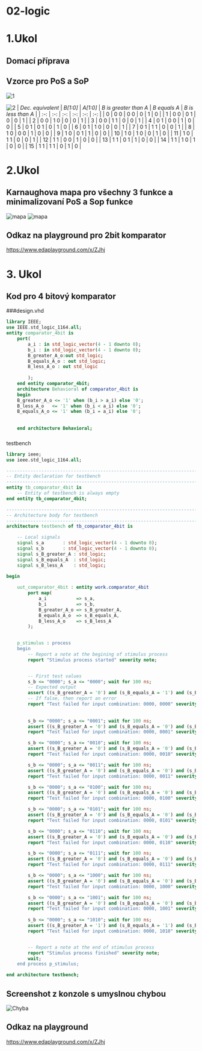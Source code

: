 # 02-logic
# 1.Ukol
## Domací příprava
## Vzorce pro PoS a SoP

![1](images/1.PNG)


![2](images/2.PNG)
| *Dec. equivalent* | *B[1:0]* | *A[1:0]* | *B is greater than A* | *B equals A* | *B is less than A* |
| :-: | :-: | :-: | :-: | :-: | :-: |
| 0 | 0 0 | 0 0 | 0 | 1 | 0 |
| 1 | 0 0 | 0 1 | 0 | 0 | 1 |
| 2 | 0 0 | 1 0 | 0 | 0 | 1 |
| 3 | 0 0 | 1 1 | 0 | 0 | 1 |
| 4 | 0 1 | 0 0 | 1  | 0 | 0 |
| 5 | 0 1 | 0 1 | 0  | 1 | 0 |
| 6 | 0 1 | 1 0 | 0  | 0 | 1 |
| 7 | 0 1 | 1 1 | 0 | 0 | 1 |
| 8 | 1 0 | 0 0 | 1  | 0 | 0 |
| 9 | 1 0 | 0 1 | 1  | 0 | 0 |
| 10 | 1 0 | 1 0 | 0 | 1 | 0 |
| 11 | 1 0 | 1 1 | 0 | 0 | 1 |
| 12 | 1 1 | 0 0 | 1 | 0 | 0 |
| 13 | 1 1 | 0 1 | 1 | 0 | 0 |
| 14 | 1 1 | 1 0 | 1 | 0 | 0 |
| 15 | 1 1 | 1 1 | 0 | 1 | 0 |

# 2.Ukol
## Karnaughova mapa pro všechny 3 funkce a minimalizovaní PoS a Sop funkce
![mapa](images/1mapa.PNG)
![mapa](images/mapy.PNG)
## Odkaz na playground pro 2bit komparator
https://www.edaplayground.com/x/ZJhj
# 3. Ukol
## Kod pro 4 bitový komparator 
###design.vhd
```vhdl
library IEEE;
use IEEE.std_logic_1164.all;
entity comparator_4bit is
	port(
    	a_i	: in std_logic_vector(4 - 1 downto 0);
        b_i	: in std_logic_vector(4 - 1 downto 0);
        B_greater_A_o:out std_logic;
        B_equals_A_o : out std_logic;
        B_less_A_o : out std_logic
       
    	);
    end entity comparator_4bit;
    architecture Behavioral of comparator_4bit is
    begin
    B_greater_A_o <= '1' when (b_i > a_i) else '0';
    B_less_A_o   <= '1' when (b_i < a_i) else '0';
    B_equals_A_o <= '1' when (b_i = a_i) else '0';
  
  
    end architecture Behavioral;
```
###
testbench
```vhdl
library ieee;
use ieee.std_logic_1164.all;

------------------------------------------------------------------------
-- Entity declaration for testbench
------------------------------------------------------------------------
entity tb_comparator_4bit is
    -- Entity of testbench is always empty
end entity tb_comparator_4bit;

------------------------------------------------------------------------
-- Architecture body for testbench
------------------------------------------------------------------------
architecture testbench of tb_comparator_4bit is

    -- Local signals
    signal s_a       : std_logic_vector(4 - 1 downto 0);
    signal s_b       : std_logic_vector(4 - 1 downto 0);
    signal s_B_greater_A : std_logic;
    signal s_B_equals_A  : std_logic;
    signal s_B_less_A    : std_logic;

begin
    
    uut_comparator_4bit : entity work.comparator_4bit
        port map(
            a_i           => s_a,
            b_i           => s_b,
            B_greater_A_o => s_B_greater_A,
            B_equals_A_o  => s_B_equals_A,
            B_less_A_o    => s_B_less_A
        );

 
    p_stimulus : process
    begin
        -- Report a note at the begining of stimulus process
        report "Stimulus process started" severity note;


        -- First test values
        s_b <= "0000"; s_a <= "0000"; wait for 100 ns;
        -- Expected output
        assert ((s_B_greater_A = '0') and (s_B_equals_A = '1') and (s_B_less_A = '0'))
        -- If false, then report an error
        report "Test failed for input combination: 0000, 0000" severity error;
        
         
        s_b <= "0000"; s_a <= "0001"; wait for 100 ns;
		assert ((s_B_greater_A = '0') and (s_B_equals_A = '0') and (s_B_less_A = '1'))
		report "Test failed for input combination: 0000, 0001" severity error;

		s_b <= "0000"; s_a <= "0010"; wait for 100 ns;
		assert ((s_B_greater_A = '0') and (s_B_equals_A = '0') and (s_B_less_A = '1'))
		report "Test failed for input combination: 0000, 0010" severity error;

		s_b <= "0000"; s_a <= "0011"; wait for 100 ns;
		assert ((s_B_greater_A = '0') and (s_B_equals_A = '0') and (s_B_less_A = '1'))
		report "Test failed for input combination: 0000, 0011" severity error;

		s_b <= "0000"; s_a <= "0100"; wait for 100 ns;
		assert ((s_B_greater_A = '0') and (s_B_equals_A = '0') and (s_B_less_A = '1'))
		report "Test failed for input combination: 0000, 0100" severity error;

		s_b <= "0000"; s_a <= "0101"; wait for 100 ns;
		assert ((s_B_greater_A = '0') and (s_B_equals_A = '0') and (s_B_less_A = '1'))
		report "Test failed for input combination: 0000, 0101" severity error;

		s_b <= "0000"; s_a <= "0110"; wait for 100 ns;
		assert ((s_B_greater_A = '0') and (s_B_equals_A = '0') and (s_B_less_A = '1'))
		report "Test failed for input combination: 0000, 0110" severity error;

		s_b <= "0000"; s_a <= "0111"; wait for 100 ns;
		assert ((s_B_greater_A = '0') and (s_B_equals_A = '0') and (s_B_less_A = '1'))
		report "Test failed for input combination: 0000, 0111" severity error;

		s_b <= "0000"; s_a <= "1000"; wait for 100 ns;
		assert ((s_B_greater_A = '0') and (s_B_equals_A = '0') and (s_B_less_A = '1'))
		report "Test failed for input combination: 0000, 1000" severity error;

		s_b <= "0000"; s_a <= "1001"; wait for 100 ns;
		assert ((s_B_greater_A = '0') and (s_B_equals_A = '0') and (s_B_less_A = '1'))
		report "Test failed for input combination: 0000, 1001" severity error;
	
		s_b <= "0000"; s_a <= "1010"; wait for 100 ns;
		assert ((s_B_greater_A = '1') and (s_B_equals_A = '1') and (s_B_less_A = '1')) 
		report "Test failed for input combination: 0000, 1010" severity error;


        -- Report a note at the end of stimulus process
        report "Stimulus process finished" severity note;
        wait;
    end process p_stimulus;

end architecture testbench;
```
## Screenshot z konzole s umyslnou chybou
![Chyba](images/chyba.PNG)
## Odkaz na playground
https://www.edaplayground.com/x/ZJhj